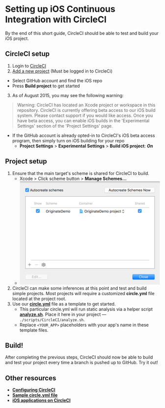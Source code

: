 # Setting up iOS Continuous Integration with CircleCI

By the end of this short guide, CircleCI should be able to test and build your iOS project.

## CircleCI setup

1. Login to [CircleCI](https://circleci.com/)
2. [Add a new project](https://circleci.com/add-projects) (Must be logged in to CircleCi)
  * Select GitHub account and find the iOS repo
  * Press **Build project** to get started
3. As of August 2015, you may see the following warning:

  > Warning: CircleCI has located an Xcode project or workspace in this repository. CircleCI is currently offering beta access to our iOS build system. Please contact support if you would like access. Once you have beta access, you can enable iOS builds in the 'Experimental Settings' section of the 'Project Settings' page.
  * If the GitHub account is already opted-in to CircleCI's iOS beta access program, then simply turn on iOS building for your repo
    * **Project Settings** > **Experimental Settings** > **Build iOS project**: ***On***


## Project setup

1. Ensure that the main target's scheme is shared for CircleCI to build.
   * Xcode > Click scheme button > **Manage Schemes...**
   * <img src="../../files/images/xcode-scheme-share.png" width="500">
2. CircleCI can make some inferences at this point and test and build simple projects. Most projects will require a customized **circle.yml** file located at the project root.
3. Use our [**circle.yml**](../../files/circle.yml) file as a template to get started.
   * This particular circle.yml will run static analysis via a helper script [**analyze.sh**](../../files/analyze.sh). Place it here in your project — `./scripts/CircleCI/analyze.sh`.
   * Replace `<YOUR_APP>` placeholders with your app's name in these template files.


## Build!

After completing the previous steps, CircleCI should now be able to build and test your project every time a branch is pushed up to GitHub. Try it out!


## Other resources

* [**Configuring CircleCI**](https://circleci.com/docs/configuration)
* [**Sample circle.yml file**](https://circleci.com/docs/config-sample)
* [**iOS applications on CircleCI**](https://circleci.com/docs/ios)

